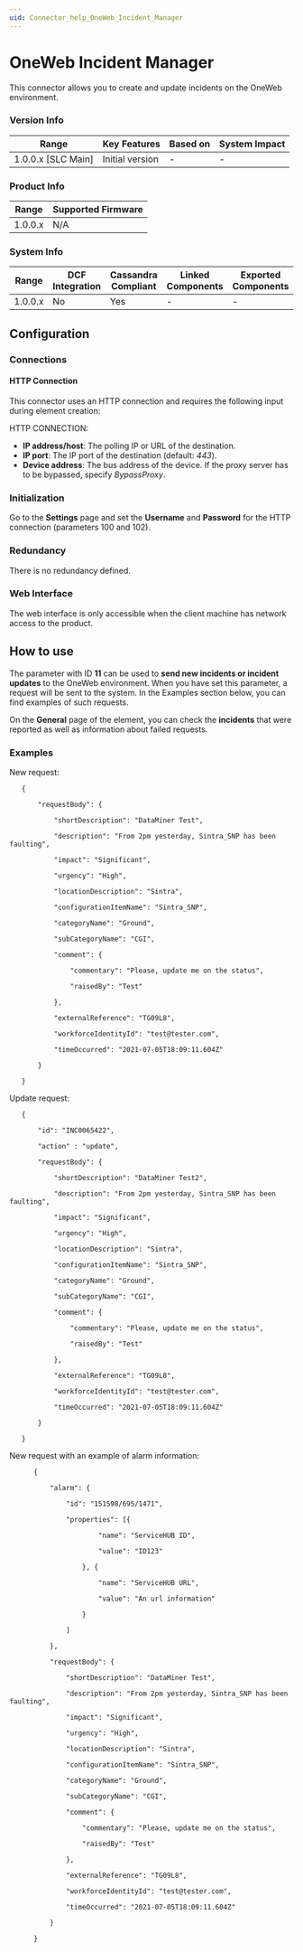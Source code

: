 ```yaml
---
uid: Connector_help_OneWeb_Incident_Manager
---
```


# OneWeb Incident Manager

This connector allows you to create and update incidents on the OneWeb environment.

### Version Info

| Range                | Key Features     | Based on     | System Impact     |
|----------------------|------------------|--------------|-------------------|
| 1.0.0.x [SLC Main]   | Initial version  | -            | -                 |

### Product Info

| Range     | Supported Firmware     |
|-----------|------------------------|
| 1.0.0.x   | N/A                    |

### System Info

| Range     | DCF Integration     | Cassandra Compliant     | Linked Components     | Exported Components     |
|-----------|---------------------|-------------------------|-----------------------|-------------------------|
| 1.0.0.x   | No                  | Yes                     | -                     | -                       |

## Configuration

### Connections

#### HTTP Connection

This connector uses an HTTP connection and requires the following input during element creation:

HTTP CONNECTION:

- **IP address/host**: The polling IP or URL of the destination.
- **IP port**: The IP port of the destination (default: *443*).
- **Device address**: The bus address of the device. If the proxy server has to be bypassed, specify *BypassProxy*.

### Initialization

Go to the **Settings** page and set the **Username** and **Password** for the HTTP connection (parameters 100 and 102).

### Redundancy

There is no redundancy defined.

### Web Interface

The web interface is only accessible when the client machine has network access to the product.

## How to use

The parameter with ID **11** can be used to **send new incidents or incident updates** to the OneWeb environment. When you have set this parameter, a request will be sent to the system. In the Examples section below, you can find examples of such requests.

On the **General** page of the element, you can check the **incidents** that were reported as well as information about failed requests.

### Examples

New request:

       {

           "requestBody": {

               "shortDescription": "DataMiner Test",

               "description": "From 2pm yesterday, Sintra_SNP has been faulting",

               "impact": "Significant",

               "urgency": "High",

               "locationDescription": "Sintra",

               "configurationItemName": "Sintra_SNP",

               "categoryName": "Ground",

               "subCategoryName": "CGI",

               "comment": {

                   "commentary": "Please, update me on the status",

                   "raisedBy": "Test"

               },

               "externalReference": "TG09L8",

               "workforceIdentityId": "test@tester.com",

               "timeOccurred": "2021-07-05T18:09:11.604Z"

           }

       }

Update request:

       {

           "id": "INC0065422",

           "action" : "update",

           "requestBody": {

               "shortDescription": "DataMiner Test2",

               "description": "From 2pm yesterday, Sintra_SNP has been faulting",

               "impact": "Significant",

               "urgency": "High",

               "locationDescription": "Sintra",

               "configurationItemName": "Sintra_SNP",

               "categoryName": "Ground",

               "subCategoryName": "CGI",

               "comment": {

                   "commentary": "Please, update me on the status",

                   "raisedBy": "Test"

               },

               "externalReference": "TG09L8",

               "workforceIdentityId": "test@tester.com",

               "timeOccurred": "2021-07-05T18:09:11.604Z"

           }

       }

New request with an example of alarm information:

          {

              "alarm": {

                  "id": "151598/695/1471",

                  "properties": [{

                          "name": "ServiceHUB ID",

                          "value": "ID123"

                      }, {

                          "name": "ServiceHUB URL",

                          "value": "An url information"

                      }

                  ]

              },

              "requestBody": {

                  "shortDescription": "DataMiner Test",

                  "description": "From 2pm yesterday, Sintra_SNP has been faulting",

                  "impact": "Significant",

                  "urgency": "High",

                  "locationDescription": "Sintra",

                  "configurationItemName": "Sintra_SNP",

                  "categoryName": "Ground",

                  "subCategoryName": "CGI",

                  "comment": {

                      "commentary": "Please, update me on the status",

                      "raisedBy": "Test"

                  },

                  "externalReference": "TG09L8",

                  "workforceIdentityId": "test@tester.com",

                  "timeOccurred": "2021-07-05T18:09:11.604Z"

              }

          }
